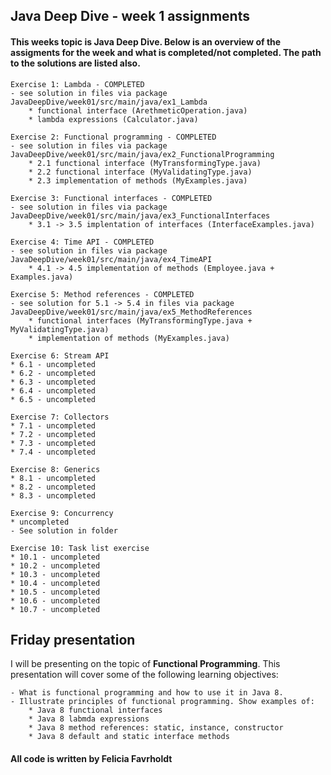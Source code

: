 ## Java Deep Dive - week 1 assignments

#### This weeks topic is Java Deep Dive. Below is an overview of the assigments for the week and what is completed/not completed. The path to the solutions are listed also.  

    Exercise 1: Lambda - COMPLETED
    - see solution in files via package JavaDeepDive/week01/src/main/java/ex1_Lambda
        * functional interface (ArethmeticOperation.java)
        * lambda expressions (Calculator.java)

    Exercise 2: Functional programming - COMPLETED
    - see solution in files via package JavaDeepDive/week01/src/main/java/ex2_FunctionalProgramming
        * 2.1 functional interface (MyTransformingType.java) 
        * 2.2 functional interface (MyValidatingType.java)
        * 2.3 implementation of methods (MyExamples.java)

    Exercise 3: Functional interfaces - COMPLETED
    - see solution in files via package JavaDeepDive/week01/src/main/java/ex3_FunctionalInterfaces
        * 3.1 -> 3.5 implentation of interfaces (InterfaceExamples.java)

    Exercise 4: Time API - COMPLETED
    - see solution in files via package JavaDeepDive/week01/src/main/java/ex4_TimeAPI
        * 4.1 -> 4.5 implementation of methods (Employee.java + Examples.java)

    Exercise 5: Method references - COMPLETED 
    - see solution for 5.1 -> 5.4 in files via package JavaDeepDive/week01/src/main/java/ex5_MethodReferences
        * functional interfaces (MyTransformingType.java + MyValidatingType.java)
        * implementation of methods (MyExamples.java)

    Exercise 6: Stream API
    * 6.1 - uncompleted 
    * 6.2 - uncompleted
    * 6.3 - uncompleted
    * 6.4 - uncompleted
    * 6.5 - uncompleted 

    Exercise 7: Collectors 
    * 7.1 - uncompleted
    * 7.2 - uncompleted
    * 7.3 - uncompleted
    * 7.4 - uncompleted 

    Exercise 8: Generics
    * 8.1 - uncompleted 
    * 8.2 - uncompleted 
    * 8.3 - uncompleted

    Exercise 9: Concurrency
    * uncompleted  
    - See solution in folder 

    Exercise 10: Task list exercise
    * 10.1 - uncompleted 
    * 10.2 - uncompleted 
    * 10.3 - uncompleted 
    * 10.4 - uncompleted
    * 10.5 - uncompleted
    * 10.6 - uncompleted
    * 10.7 - uncompleted

## Friday presentation
I will be presenting on the topic of **Functional Programming**. This presentation will cover some of the following learning objectives: 

    - What is functional programming and how to use it in Java 8.
    - Illustrate principles of functional programming. Show examples of:
        * Java 8 functional interfaces
        * Java 8 labmda expressions
        * Java 8 method references: static, instance, constructor
        * Java 8 default and static interface methods

#### All code is written by Felicia Favrholdt